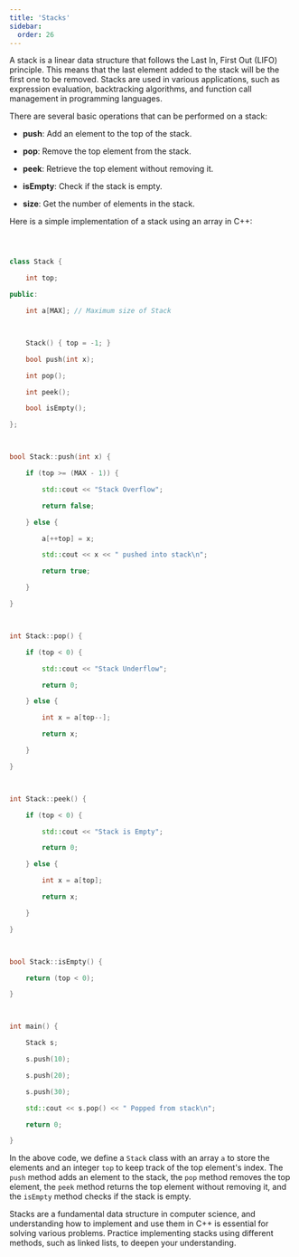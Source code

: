```yaml
---
title: 'Stacks'
sidebar:
  order: 26
---
```


 

A stack is a linear data structure that follows the Last In, First Out (LIFO) principle. This means that the last element added to the stack will be the first one to be removed. Stacks are used in various applications, such as expression evaluation, backtracking algorithms, and function call management in programming languages.





There are several basic operations that can be performed on a stack:



- **push**: Add an element to the top of the stack.

- **pop**: Remove the top element from the stack.

- **peek**: Retrieve the top element without removing it.

- **isEmpty**: Check if the stack is empty.

- **size**: Get the number of elements in the stack.





Here is a simple implementation of a stack using an array in C++:



```cpp



class Stack {

    int top;

public:

    int a[MAX]; // Maximum size of Stack



    Stack() { top = -1; }

    bool push(int x);

    int pop();

    int peek();

    bool isEmpty();

};



bool Stack::push(int x) {

    if (top >= (MAX - 1)) {

        std::cout << "Stack Overflow";

        return false;

    } else {

        a[++top] = x;

        std::cout << x << " pushed into stack\n";

        return true;

    }

}



int Stack::pop() {

    if (top < 0) {

        std::cout << "Stack Underflow";

        return 0;

    } else {

        int x = a[top--];

        return x;

    }

}



int Stack::peek() {

    if (top < 0) {

        std::cout << "Stack is Empty";

        return 0;

    } else {

        int x = a[top];

        return x;

    }

}



bool Stack::isEmpty() {

    return (top < 0);

}



int main() {

    Stack s;

    s.push(10);

    s.push(20);

    s.push(30);

    std::cout << s.pop() << " Popped from stack\n";

    return 0;

}

```





In the above code, we define a `Stack` class with an array `a` to store the elements and an integer `top` to keep track of the top element's index. The `push` method adds an element to the stack, the `pop` method removes the top element, the `peek` method returns the top element without removing it, and the `isEmpty` method checks if the stack is empty.



Stacks are a fundamental data structure in computer science, and understanding how to implement and use them in C++ is essential for solving various problems. Practice implementing stacks using different methods, such as linked lists, to deepen your understanding.